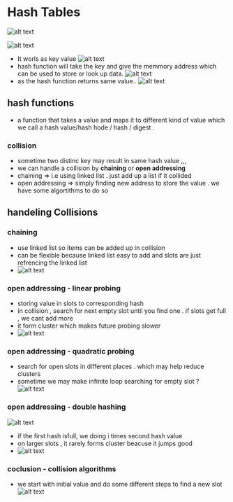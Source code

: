# Hash Tables

![alt text](image.png)

![alt text](image-1.png)

- It worls as key value
![alt text](image-2.png)
- hash function will take the key and give the memmory address which can be used to store or look up data.
![alt text](image-3.png)
- as the hash function returns same value..
![alt text](image-4.png)


## hash functions
 - a function that takes a value and maps it to different kind of value which we call a hash value/hash hode / hash / digest . 

### collision
- sometime two distinc key may result in same hash value ,,,
- we can handle a collision by **chaining** or **open addressing**
- chaining => i.e using linked list . just add up a list if it collided
- open addressing => simply finding new address to store the value . we have some algortithms to do so 

## handeling Collisions
### chaining
- use linked list so items can be added up in collision
- can be flexible because linked list easy to add and slots are just refrencing the linked list
- ![alt text](image-5.png)
### open addressing - linear probing
- storing value in slots to corresponding hash 
- in collision , search for next empty slot until you find one . if slots get full , we cant add more 
- it form cluster which makes future probing slower
- ![alt text](image-6.png)
### open addressing - quadratic probing
- search for open slots in different places . which may help reduce clusters 
- sometime we may make infinite loop searching for empty slot ?
![alt text](image-7.png)

### open addressing - double hashing
![alt text](image-8.png)
- if the first hash isfull, we doing i times second hash value
- on larger slots , it rarely forms cluster beacuse it jumps good
- ![alt text](image-9.png)

### coclusion - collision algorithms 
- we start with initial value and do some different steps to find a new slot
![alt text](image-10.png)

